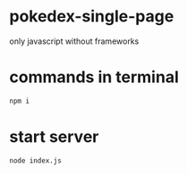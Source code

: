 # pokedex-single-page
only javascript without frameworks

# commands in terminal
```js
npm i
```

# start server
```
node index.js
```
